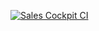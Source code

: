 [![Sales Cockpit CI](https://github.com/Baakka/pytest_workshop/actions/workflows/ci.yml/badge.svg)](https://github.com/Baakka/pytest_workshop/actions/workflows/ci.yml)
